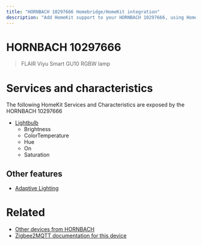 ```yaml
---
title: "HORNBACH 10297666 Homebridge/HomeKit integration"
description: "Add HomeKit support to your HORNBACH 10297666, using Homebridge, Zigbee2MQTT and homebridge-z2m."
---
```

<!---
This file has been GENERATED using src/docgen/docgen.ts
DO NOT EDIT THIS FILE MANUALLY!
-->
# HORNBACH 10297666
> FLAIR Viyu Smart GU10 RGBW lamp


# Services and characteristics
The following HomeKit Services and Characteristics are exposed by
the HORNBACH 10297666

* [Lightbulb](../../light.md)
  * Brightness
  * ColorTemperature
  * Hue
  * On
  * Saturation


## Other features
* [Adaptive Lighting](../../light.md)


# Related
* [Other devices from HORNBACH](../index.md#hornbach)
* [Zigbee2MQTT documentation for this device](https://www.zigbee2mqtt.io/devices/10297666.html)